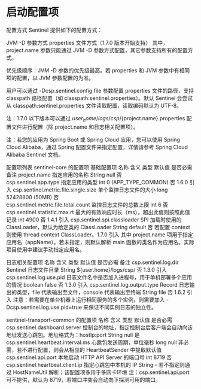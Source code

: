 # 启动配置项

配置方式
Sentinel 提供如下的配置方式：

JVM -D 参数方式
properties 文件方式（1.7.0 版本开始支持）
其中，project.name 参数只能通过 JVM -D 参数方式配置，其它参数支持所有的配置方式。

优先级顺序：JVM -D 参数的优先级最高。若 properties 和 JVM 参数中有相同项的配置，以 JVM 参数配置的为准。

用户可以通过 -Dcsp.sentinel.config.file 参数配置 properties 文件的路径，支持 classpath 路径配置（如 classpath:sentinel.properties）。默认 Sentinel 会尝试从 classpath:sentinel.properties 文件读取配置，读取编码默认为 UTF-8。

注：1.7.0 以下版本可以通过 ${user_home}/logs/csp/${project.name}.properties 配置文件进行配置（除 project.name 和日志相关配置项）。

注：若您的应用为 Spring Boot 或 Spring Cloud 应用，您可以使用 Spring Cloud Alibaba，通过 Spring 配置文件来指定配置，详情请参考 Spring Cloud Alibaba Sentinel 文档。

配置项列表
sentinel-core 的配置项
基础配置项
名称	含义	类型	默认值	是否必需	备注
project.name	指定应用的名称	String	null	否	
csp.sentinel.app.type	指定应用的类型	int	0 (APP_TYPE_COMMON)	否	1.6.0 引入
csp.sentinel.metric.file.single.size	单个监控日志文件的大小	long	52428800 (50MB)	否	
csp.sentinel.metric.file.total.count	监控日志文件的总数上限	int	6	否	
csp.sentinel.statistic.max.rt	最大的有效响应时长（ms），超出此值则按照此值记录	int	4900	否	1.4.1 引入
csp.sentinel.spi.classloader	SPI 加载时使用的 ClassLoader，默认为给定类的 ClassLoader	String	default	否	若配置 context 则使用 thread context ClassLoader。1.7.0 引入
其中 project.name 项用于指定应用名（appName）。若未指定，则默认解析 main 函数的类名作为应用名。实际项目使用中建议手动指定应用名。

日志相关配置项
名称	含义	类型	默认值	是否必需	备注
csp.sentinel.log.dir	Sentinel 日志文件目录	String	${user.home}/logs/csp/	否	1.3.0 引入
csp.sentinel.log.use.pid	日志文件名中是否加入进程号，用于单机部署多个应用的情况	boolean	false	否	1.3.0 引入
csp.sentinel.log.output.type	Record 日志输出的类型，file 代表输出至文件，console 代表输出至终端	String	file	否	1.6.2 引入
注意：若需要在单台机器上运行相同服务的多个实例，则需要加入 -Dcsp.sentinel.log.use.pid=true 来保证不同实例日志的独立性。

sentinel-transport-common 的配置项
名称	含义	类型	默认值	是否必需
csp.sentinel.dashboard.server	控制台的地址，指定控制台后客户端会自动向该地址发送心跳包。地址格式为：hostIp:port	String	null	是
csp.sentinel.heartbeat.interval.ms	心跳包发送周期，单位毫秒	long	null	非必需，若不进行配置，则会从相应的 HeartbeatSender 中提取默认值
csp.sentinel.api.port	本地启动 HTTP API Server 的端口号	int	8719	否
csp.sentinel.heartbeat.client.ip	指定心跳包中本机的 IP	String	-	若不指定则通过 HostNameUtil 解析；该配置项多用于多网卡环境
注：csp.sentinel.api.port 可不提供，默认为 8719，若端口冲突会自动向下探测可用的端口。